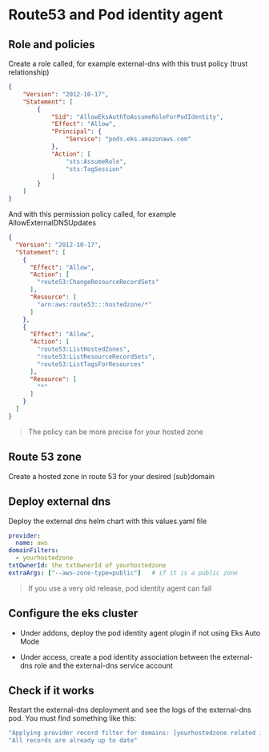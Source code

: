 # Route53 and Pod identity agent

## Role and policies

Create a role called, for example external-dns with this trust policy (trust relationship)

```json
{
    "Version": "2012-10-17",
    "Statement": [
        {
            "Sid": "AllowEksAuthToAssumeRoleForPodIdentity",
            "Effect": "Allow",
            "Principal": {
                "Service": "pods.eks.amazonaws.com"
            },
            "Action": [
                "sts:AssumeRole",
                "sts:TagSession"
            ]
        }
    ]
}
```

And with this permission policy called, for example AllowExternalDNSUpdates

```json
{
  "Version": "2012-10-17",
  "Statement": [
    {
      "Effect": "Allow",
      "Action": [
        "route53:ChangeResourceRecordSets"
      ],
      "Resource": [
        "arn:aws:route53:::hostedzone/*"
      ]
    },
    {
      "Effect": "Allow",
      "Action": [
        "route53:ListHostedZones",
        "route53:ListResourceRecordSets",
        "route53:ListTagsForResources"
      ],
      "Resource": [
        "*"
      ]
    }
  ]
}
```

> The policy can be more precise for your hosted zone

## Route 53 zone

Create a hosted zone in route 53 for your desired (sub)domain

## Deploy external dns

Deploy the external dns helm chart with this values.yaml file

```yaml
provider:
  name: aws
domainFilters:
  - yourhostedzone
txtOwnerId: the txtOwnerId of yourhostedzone
extraArgs: ["--aws-zone-type=public"]   # if it is a public zone
```

> If you use a very old release, pod identity agent can fail

## Configure the eks cluster

- Under addons, deploy the pod identity agent plugin if not using Eks Auto Mode

- Under access, create a pod identity association between the external-dns role and the external-dns service account

## Check if it works

Restart the external-dns deployment and see the logs of the external-dns pod. You must find something like this:

```yaml
"Applying provider record filter for domains: [yourhostedzone related info ]"
"All records are already up to date"
```
